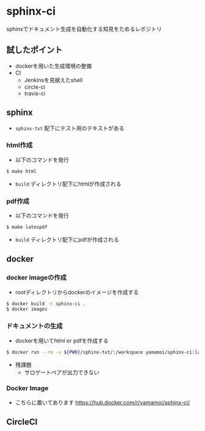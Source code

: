 # sphinx-ci

sphinxでドキュメント生成を自動化する知見をためるレポジトリ

## 試したポイント

* dockerを用いた生成環境の整備
* CI
    * Jenkinsを見据えたshell
    * circle-ci
    * travis-ci

## sphinx

* `sphinx-txt` 配下にテスト用のテキストがある

### html作成

* 以下のコマンドを発行
```sh
$ make html
```
* `build` ディレクトリ配下にhtmlが作成される

### pdf作成

* 以下のコマンドを発行
```sh
$ make latexpdf
```
* `build` ディレクトリ配下にpdfが作成される

## docker

### docker imageの作成

* rootディレクトリからdockerのイメージを作成する
```sh
$ docker build -t sphinx-ci .
$ docker images
```

### ドキュメントの生成

* dockerを用いてhtml or pdfを作成する
```sh
$ docker run --rm -v ${PWD}/sphinx-txt/:/workspace yamamoi/sphinx-ci:latest (html|latexpdf)
```
* 残課題  
    * サロゲートペアが出力できない


### Docker Image

* こちらに置いてあります
https://hub.docker.com/r/yamamoi/sphinx-ci/

## CircleCI
